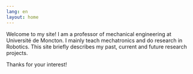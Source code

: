 ```yaml
---
lang: en
layout: home
---
```


Welcome to my site! I am a professor of mechanical engineering at Université de Moncton. I mainly teach mechatronics and do research in Robotics. This site briefly describes my past, current and future research projects.

Thanks for your interest!

